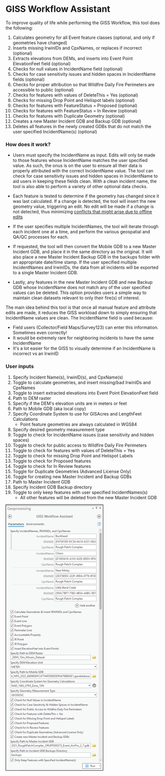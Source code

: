 # GISS Workflow Assistant

To improve quality of life while performing the GISS Workflow, this tool does the following:
1. Calculates geometry for all Event feature classes (optional, and only if geometries have changed)
2. Inserts missing IrwinIDs and CpxNames, or replaces if incorrect (optional)
3. Extracts elevations from DEMs, and inserts into Event Point ElevationFeet field (optional)
4. Checks for null values in IncidentName field (optional)
5. Checks for case sensitivity issues and hidden spaces in IncidentName fields (optional)
6. Checks for proper attribution so that Wildfire Daily Fire Perimeters are accessible to public (optional)
7. Checks for features with values of DeleteThis = Yes (optional) 
8. Checks for missing Drop Point and Helispot labels (optional)
9. Checks for features with FeatureStatus = Proposed (optional)
10. Checks for features with FeatureStatus = In Review (optional)
11. Checks for features with Duplicate Geometry (optional)
12. Creates a new Master Incident GDB and Backup GDB (optional)
13. Deletes all features in the newly created GDBs that do not match the user specified IncidentName(s) (optional)
  
  
### How does it work?
- Users must specify the IncidentName as input. Edits will only be made to those features whose IncidentName matches the user specified value. As such, the onus is on the user to ensure all their data is properly attributed with the correct IncidentName value.  The tool can check for case sensitivity issues and hidden spaces in IncidentName to aid users in keeping these fields clean. With a clean incident name, the tool is also able to perform a variety of other optional data checks.

- Each feature is tested to determine if the geometry has changed since it was last calculated. If a change is detected, the tool will insert the new geometry value, triggering an edit. No edit will be made if a change is not detected, thus minimizing [conflicts that might arise due to offline edits](https://www.nwcg.gov/publications/pms936-1/edit-incident-data/securing-incident-information#collapseX)

- If the user specifies multiple IncidentNames, the tool will iterate through each incident one at a time, and perform the various geospatial and QA/QC processes for each.

- If requested, the tool will then convert the Mobile GDB to a new Master Incident GDB, and place it in the same directory as the original. It will also place a new Master Incident Backup GDB in the backups folder with an appropriate date/time stamp. If the user specified multiple IncidentNames and IrwinIDs, the data from all incidents will be exported to a single Master Incident GDB.

- Lastly, any features in the new Master Incident GDB and new Backup GDB whose IncidentName does not match any of the user specified values can be deleted. This option provides users a simple way to maintain clean datasets relevant to only their fire(s) of interest.

The main idea behind this tool is that once all manual feature and attribute edits are made, it reduces the GISS workload down to simply ensuring that IncidentName values are clean. The IncidentName field is used because:
- Field users (Collector/Field Maps/Survey123) can enter this information. Sometimes even correctly!
- It would be extremely rare for neighboring incidents to have the same IncidentName
- It's a lot easier for the GISS to visually determine if an IncidentName is incorrect vs an IrwinID

### User inputs
1. Specify Incident Name(s), IrwinID(s), and CpxName(s)
2. Toggle to calculate geometries, and insert missing/bad IrwinIDs and CpxNames
3. Toggle to insert extracted elevations into Event Point ElevationFeet field
4. Path to DEM raster
5. Specify if the DEM's elevation units are in meters or feet
6. Path to Mobile GDB (aka local copy)
7. Specify Coordinate System to use for GISAcres and LengthFeet Calculations
    - Point feature geometries are always calculated in WGS84
8. Specify desired geometry measurement type
9. Toggle to check for IncidentName issues (case sensitivity and hidden spaces)
10. Toggle to check for public access to Wildfire Daily Fire Perimeters
11. Toggle to check for features with values of DeleteThis = Yes
12. Toggle to check for missing Drop Point and Helispot Labels
13. Toggle to check for Proposed features
14. Toggle to check for In Review features
15. Toggle for Duplicate Geometries (Advanced License Only)
16. Toggle for creating new Master Incident and Backup GDBs
17. Path to Master Incident GDB
18. Specify Incident GDB Backup directory
19. Toggle to only keep features with user specified IncidentNames(s)
    - All other features will be deleted from the new Master Incident GDB

![screenshot_GISSWorkflowAssistant_1.png](/docs/screenshot_GISSWorkflowAssistant_1.png?raw=true)
